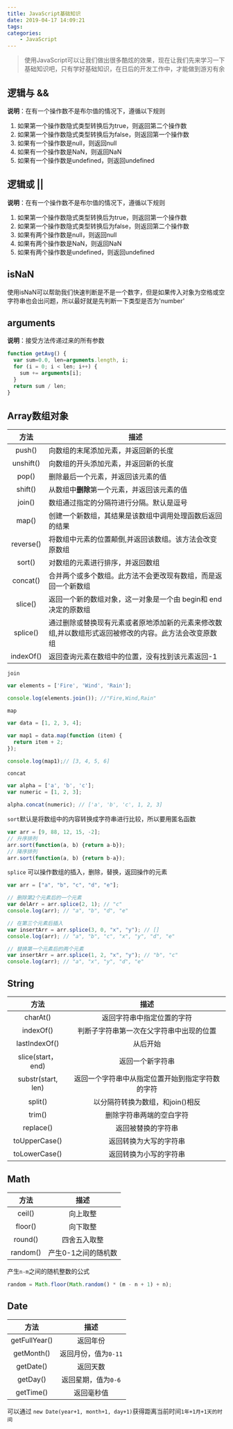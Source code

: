 ```yaml
---
title: JavaScript基础知识
date: 2019-04-17 14:09:21
tags:
categories:
	- JavaScript
---
```


> 使用JavaScript可以让我们做出很多酷炫的效果，现在让我们先来学习一下基础知识吧，只有学好基础知识，在日后的开发工作中，才能做到游刃有余

<!--more-->

## 逻辑与 &&

**说明**：在有一个操作数不是布尔值的情况下，遵循以下规则

1. 如果第一个操作数隐式类型转换后为true，则返回第二个操作数
2. 如果第一个操作数隐式类型转换后为false，则返回第一个操作数
3. 如果有一个操作数是null，则返回null
4. 如果有一个操作数是NaN，则返回NaN
5. 如果有一个操作数是undefined，则返回undefined

## 逻辑或 ||

**说明**：在有一个操作数不是布尔值的情况下，遵循以下规则

1. 如果第一个操作数隐式类型转换后为true，则返回第一个操作数
2. 如果第一个操作数隐式类型转换后为false，则返回第二个操作数
3. 如果有两个操作数是null，则返回null
4. 如果有两个操作数是NaN，则返回NaN
5. 如果有两个操作数是undefined，则返回undefined

## isNaN

使用isNaN可以帮助我们快速判断是不是一个数字，但是如果传入对象为空格或空字符串也会出问题，所以最好就是先判断一下类型是否为'number'

## arguments

**说明**：接受方法传递过来的所有参数

```javascript
function getAvg() {
  var sum=0.0, len=arguments.length, i;
  for (i = 0; i < len; i++) {
    sum += arguments[i];
  }
  return sum / len;
}
```

## Array数组对象



|   方法    | 描述                                                         |
| :-------: | ------------------------------------------------------------ |
|  push()   | 向数组的末尾添加元素，并返回新的长度                         |
| unshift() | 向数组的开头添加元素，并返回新的长度                         |
|   pop()   | 删除最后一个元素，并返回该元素的值                           |
|  shift()  | 从数组中**删除**第一个元素，并返回该元素的值                 |
|  join()   | 数组通过指定的分隔符进行分隔。默认是逗号                     |
|   map()   | 创建一个新数组，其结果是该数组中调用处理函数后返回的结果     |
| reverse() | 将数组中元素的位置颠倒,并返回该数组。该方法会改变原数组      |
|  sort()   | 对数组的元素进行排序，并返回数组                             |
| concat()  | 合并两个或多个数组。此方法不会更改现有数组，而是返回一个新数组 |
|  slice()  | 返回一个新的数组对象，这一对象是一个由 begin和 end决定的原数组 |
| splice()  | 通过删除或替换现有元素或者原地添加新的元素来修改数组,并以数组形式返回被修改的内容。此方法会改变原数组 |
| indexOf() | 返回查询元素在数组中的位置，没有找到该元素返回-1             |

`join`

```javascript
var elements = ['Fire', 'Wind', 'Rain'];

console.log(elements.join()); //"Fire,Wind,Rain"
```

`map` 

```javascript
var data = [1, 2, 3, 4];

var map1 = data.map(function (item) {
  return item + 2;
}); 

console.log(map1);// [3, 4, 5, 6]
```

`concat` 

```javascript
var alpha = ['a', 'b', 'c'];
var numeric = [1, 2, 3];

alpha.concat(numeric); // ['a', 'b', 'c', 1, 2, 3]
```

`sort`默认是将数组中的内容转换成字符串进行比较，所以要用匿名函数

```javascript
var arr = [9, 88, 12, 15, -2];
// 升序排列
arr.sort(function(a, b) {return a-b});
// 降序排列
arr.sort(function(a, b) {return b-a});
```

`splice` 可以操作数组的插入，删除，替换，返回操作的元素

```javascript
var arr = ["a", "b", "c", "d", "e"];

// 删除第2个元素后的一个元素
var delArr = arr.splice(2, 1); // "c"
console.log(arr); // "a", "b", "d", "e"

// 在第三个元素后插入
var insertArr = arr.splice(3, 0, "x", "y"); // []
console.log(arr); // "a", "b", "c", "x", "y", "d", "e"

// 替换第一个元素后的两个元素
var insertArr = arr.splice(1, 2, "x", "y"); // "b", "c"
console.log(arr); // "a", "x", "y", "d", "e"
```

## String

|        方法        |                       描述                       |
| :----------------: | :----------------------------------------------: |
|      charAt()      |            返回字符串中指定位置的字符            |
|     indexOf()      |     判断子字符串第一次在父字符串中出现的位置     |
|   lastIndexOf()    |                     从后开始                     |
| slice(start，end)  |                 返回一个新字符串                 |
| substr(start, len) | 返回一个字符串中从指定位置开始到指定字符数的字符 |
|      split()       |         以分隔符转换为数组，和join()相反         |
|       trim()       |             删除字符串两端的空白字符             |
|     replace()      |                返回被替换的字符串                |
|   toUpperCase()    |              返回转换为大写的字符串              |
|   toLowerCase()    |              返回转换为小写的字符串              |



## Math

|   方法   |        描述         |
| :------: | :-----------------: |
|  ceil()  |      向上取整       |
| floor()  |      向下取整       |
| round()  |    四舍五入取整     |
| random() | 产生0-1之间的随机数 |

产生`n-m`之间的随机整数的公式

```javascript
random = Math.floor(Math.random() * (m - n + 1) + n);
```

## Date

|     方法      |         描述         |
| :-----------: | :------------------: |
| getFullYear() |       返回年份       |
|  getMonth()   | 返回月份，值为`0-11` |
|   getDate()   |       返回天数       |
|   getDay()    | 返回星期，值为`0-6`  |
|   getTime()   |      返回毫秒值      |

可以通过	`new Date(year+1, month+1, day+1)`获得距离当前时间`1年+1月+1天的时间`